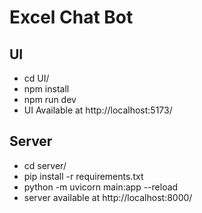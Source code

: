 # Excel Chat Bot

## UI
- cd UI/
- npm install
- npm run dev
- UI Available at http://localhost:5173/

## Server
- cd server/
- pip install -r requirements.txt
- python -m uvicorn main:app --reload
- server available at http://localhost:8000/